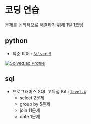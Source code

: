 # 코딩 연습
문제를 논리적으로 해결하기 위해 1일 1코딩

## python
- 백준 티어 : [`Silver 5`](https://solved.ac/codcod/)

<div align="left">

[![Solved.ac Profile](http://mazassumnida.wtf/api/v2/generate_badge?boj=codcod)](https://solved.ac/codcod/)

</div>

## sql
- 프로그래머스 SQL 고득점 Kit : [`level.4`](https://school.programmers.co.kr/learn/challenges?tab=sql_practice_kit)
    - select 2문제
    - group by 5문제
    - join 11문제
    - date 1문제